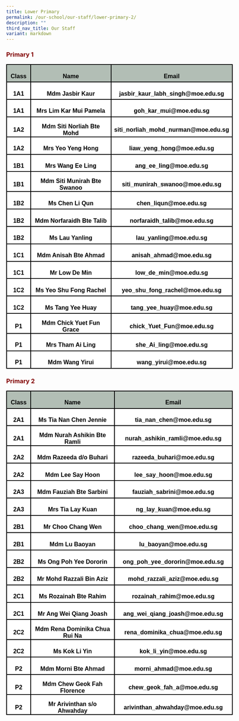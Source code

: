 ```yaml
---
title: Lower Primary
permalink: /our-school/our-staff/lower-primary-2/
description: ""
third_nav_title: Our Staff
variant: markdown
---
```

<h3 style="text-align: justify;"><strong><span style="color: #800000;">Primary 1</span></strong></h3>

<table style="width:458.0pt;border-collapse:collapse;mso-yfti-tbllook:1184;
 mso-padding-alt:0in 5.4pt 0in 5.4pt" width="611" cellpadding="0" cellspacing="0" border="0" class="MsoNormalTable"><tbody><tr style="mso-yfti-irow:0;mso-yfti-firstrow:yes;height:35.1pt"><td style="width:38.0pt;border:solid black 1.5pt;background:#B2BEB5;
  padding:0in 5.4pt 0in 5.4pt;height:35.1pt" width="51"><p style="margin-bottom:0in;text-align:center;
  line-height:normal" align="center" class="MsoNormal"><b><span style="font-size:12.0pt;font-family:&quot;Arial&quot;,sans-serif;
  mso-fareast-font-family:&quot;Times New Roman&quot;;color:black;mso-font-kerning:0pt;
  mso-ligatures:none">Class</span></b></p></td><td style="width:187.0pt;border:solid black 1.5pt;border-left:none;
  background:#B2BEB5;padding:0in 5.4pt 0in 5.4pt;height:35.1pt" width="249"><p style="margin-bottom:0in;text-align:center;
  line-height:normal" align="center" class="MsoNormal"><b><span style="font-size:12.0pt;font-family:&quot;Arial&quot;,sans-serif;
  mso-fareast-font-family:&quot;Times New Roman&quot;;color:black;mso-font-kerning:0pt;
  mso-ligatures:none">Name</span></b></p></td><td style="width:233.0pt;border:solid black 1.5pt;border-left:none;
  background:#B2BEB5;padding:0in 5.4pt 0in 5.4pt;height:35.1pt" width="311"><p style="margin-bottom:0in;text-align:center;
  line-height:normal" align="center" class="MsoNormal"><b><span style="font-size:12.0pt;font-family:&quot;Arial&quot;,sans-serif;
  mso-fareast-font-family:&quot;Times New Roman&quot;;color:black;mso-font-kerning:0pt;
  mso-ligatures:none">Email</span></b></p></td></tr><tr style="mso-yfti-irow:1;height:35.1pt"><td style="width:38.0pt;border:solid black 1.5pt;border-top:none;
  background:white;padding:0in 5.4pt 0in 5.4pt;height:35.1pt" width="51"><p style="margin-bottom:0in;text-align:center;
  line-height:normal" align="center" class="MsoNormal"><b><span style="font-size:12.0pt;font-family:&quot;Arial&quot;,sans-serif;
  mso-fareast-font-family:&quot;Times New Roman&quot;;color:black;mso-font-kerning:0pt;
  mso-ligatures:none">1A1</span></b></p></td><td style="width:187.0pt;border-top:none;border-left:none;
  border-bottom:solid black 1.5pt;border-right:solid black 1.5pt;background:
  white;padding:0in 5.4pt 0in 5.4pt;height:35.1pt" width="249"><p style="margin-bottom:0in;text-align:center;
  line-height:normal" align="center" class="MsoNormal"><b><span style="font-size:12.0pt;font-family:&quot;Arial&quot;,sans-serif;
  mso-fareast-font-family:&quot;Times New Roman&quot;;color:black;mso-font-kerning:0pt;
  mso-ligatures:none">Mdm Jasbir Kaur</span></b></p></td><td style="width:233.0pt;border-top:none;border-left:none;
  border-bottom:solid black 1.5pt;border-right:solid black 1.5pt;background:
  white;padding:0in 5.4pt 0in 5.4pt;height:35.1pt" width="311"><p style="margin-bottom:0in;text-align:center;
  line-height:normal" align="center" class="MsoNormal"><b><span style="font-size:12.0pt;font-family:&quot;Arial&quot;,sans-serif;
  mso-fareast-font-family:&quot;Times New Roman&quot;;color:black;mso-font-kerning:0pt;
  mso-ligatures:none">jasbir_kaur_labh_singh@moe.edu.sg</span></b></p></td></tr><tr style="mso-yfti-irow:2;height:35.1pt"><td style="width:38.0pt;border:solid black 1.5pt;border-top:none;
  background:white;padding:0in 5.4pt 0in 5.4pt;height:35.1pt" width="51"><p style="margin-bottom:0in;text-align:center;
  line-height:normal" align="center" class="MsoNormal"><b><span style="font-family:&quot;Arial&quot;,sans-serif;
  mso-fareast-font-family:&quot;Times New Roman&quot;;color:black;mso-font-kerning:0pt;
  mso-ligatures:none">1A1</span></b></p></td><td style="width:187.0pt;border-top:none;border-left:none;
  border-bottom:solid black 1.5pt;border-right:solid black 1.5pt;background:
  white;padding:0in 5.4pt 0in 5.4pt;height:35.1pt" width="249"><p style="margin-bottom:0in;text-align:center;
  line-height:normal" align="center" class="MsoNormal"><b><span style="font-family:&quot;Arial&quot;,sans-serif;
  mso-fareast-font-family:&quot;Times New Roman&quot;;color:black;mso-font-kerning:0pt;
  mso-ligatures:none">Mrs Lim Kar Mui Pamela</span></b></p></td><td style="width:233.0pt;border-top:none;border-left:none;
  border-bottom:solid black 1.5pt;border-right:solid black 1.5pt;background:
  white;padding:0in 5.4pt 0in 5.4pt;height:35.1pt" width="311"><p style="margin-bottom:0in;text-align:center;
  line-height:normal" align="center" class="MsoNormal"><b><span style="font-family:&quot;Arial&quot;,sans-serif;
  mso-fareast-font-family:&quot;Times New Roman&quot;;color:black;mso-font-kerning:0pt;
  mso-ligatures:none">goh_kar_mui@moe.edu.sg</span></b></p></td></tr><tr style="mso-yfti-irow:3;height:35.1pt"><td style="width:38.0pt;border:solid black 1.5pt;border-top:none;
  background:white;padding:0in 5.4pt 0in 5.4pt;height:35.1pt" width="51"><p style="margin-bottom:0in;text-align:center;
  line-height:normal" align="center" class="MsoNormal"><b><span style="font-family:&quot;Arial&quot;,sans-serif;
  mso-fareast-font-family:&quot;Times New Roman&quot;;color:black;mso-font-kerning:0pt;
  mso-ligatures:none">1A2</span></b></p></td><td style="width:187.0pt;border-top:none;border-left:none;
  border-bottom:solid black 1.5pt;border-right:solid black 1.5pt;background:
  white;padding:0in 5.4pt 0in 5.4pt;height:35.1pt" width="249"><p style="margin-bottom:0in;text-align:center;
  line-height:normal" align="center" class="MsoNormal"><b><span style="font-family:&quot;Arial&quot;,sans-serif;
  mso-fareast-font-family:&quot;Times New Roman&quot;;color:black;mso-font-kerning:0pt;
  mso-ligatures:none">Mdm Siti Norliah Bte Mohd</span></b></p></td><td style="width:233.0pt;border-top:none;border-left:none;
  border-bottom:solid black 1.5pt;border-right:solid black 1.5pt;background:
  white;padding:0in 5.4pt 0in 5.4pt;height:35.1pt" width="311"><p style="margin-bottom:0in;text-align:center;
  line-height:normal" align="center" class="MsoNormal"><b><span style="font-family:&quot;Arial&quot;,sans-serif;
  mso-fareast-font-family:&quot;Times New Roman&quot;;color:black;mso-font-kerning:0pt;
  mso-ligatures:none">siti_norliah_mohd_nurman@moe.edu.sg</span></b></p></td></tr><tr style="mso-yfti-irow:4;height:35.1pt"><td style="width:38.0pt;border:solid black 1.5pt;border-top:none;
  background:white;padding:0in 5.4pt 0in 5.4pt;height:35.1pt" width="51"><p style="margin-bottom:0in;text-align:center;
  line-height:normal" align="center" class="MsoNormal"><b><span style="font-family:&quot;Arial&quot;,sans-serif;
  mso-fareast-font-family:&quot;Times New Roman&quot;;color:black;mso-font-kerning:0pt;
  mso-ligatures:none">1A2</span></b></p></td><td style="width:187.0pt;border-top:none;border-left:none;
  border-bottom:solid black 1.5pt;border-right:solid black 1.5pt;background:
  white;padding:0in 5.4pt 0in 5.4pt;height:35.1pt" width="249"><p style="margin-bottom:0in;text-align:center;
  line-height:normal" align="center" class="MsoNormal"><b><span style="font-family:&quot;Arial&quot;,sans-serif;
  mso-fareast-font-family:&quot;Times New Roman&quot;;color:black;mso-font-kerning:0pt;
  mso-ligatures:none">Mrs Yeo Yeng Hong</span></b></p></td><td style="width:233.0pt;border-top:none;border-left:none;
  border-bottom:solid black 1.5pt;border-right:solid black 1.5pt;background:
  white;padding:0in 5.4pt 0in 5.4pt;height:35.1pt" width="311"><p style="margin-bottom:0in;text-align:center;
  line-height:normal" align="center" class="MsoNormal"><b><span style="font-family:&quot;Arial&quot;,sans-serif;
  mso-fareast-font-family:&quot;Times New Roman&quot;;color:black;mso-font-kerning:0pt;
  mso-ligatures:none">liaw_yeng_hong@moe.edu.sg</span></b></p></td></tr><tr style="mso-yfti-irow:5;height:35.1pt"><td style="width:38.0pt;border:solid black 1.5pt;border-top:none;
  background:white;padding:0in 5.4pt 0in 5.4pt;height:35.1pt" width="51"><p style="margin-bottom:0in;text-align:center;
  line-height:normal" align="center" class="MsoNormal"><b><span style="font-family:&quot;Arial&quot;,sans-serif;
  mso-fareast-font-family:&quot;Times New Roman&quot;;color:black;mso-font-kerning:0pt;
  mso-ligatures:none">1B1</span></b></p></td><td style="width:187.0pt;border-top:none;border-left:none;
  border-bottom:solid black 1.5pt;border-right:solid black 1.5pt;background:
  white;padding:0in 5.4pt 0in 5.4pt;height:35.1pt" width="249"><p style="margin-bottom:0in;text-align:center;
  line-height:normal" align="center" class="MsoNormal"><b><span style="font-family:&quot;Arial&quot;,sans-serif;
  mso-fareast-font-family:&quot;Times New Roman&quot;;color:black;mso-font-kerning:0pt;
  mso-ligatures:none">Mrs Wang Ee Ling</span></b></p></td><td style="width:233.0pt;border-top:none;border-left:none;
  border-bottom:solid black 1.5pt;border-right:solid black 1.5pt;background:
  white;padding:0in 5.4pt 0in 5.4pt;height:35.1pt" width="311"><p style="margin-bottom:0in;text-align:center;
  line-height:normal" align="center" class="MsoNormal"><b><span style="font-family:&quot;Arial&quot;,sans-serif;
  mso-fareast-font-family:&quot;Times New Roman&quot;;color:black;mso-font-kerning:0pt;
  mso-ligatures:none">ang_ee_ling@moe.edu.sg</span></b></p></td></tr><tr style="mso-yfti-irow:6;height:35.1pt"><td style="width:38.0pt;border:solid black 1.5pt;border-top:none;
  background:white;padding:0in 5.4pt 0in 5.4pt;height:35.1pt" width="51"><p style="margin-bottom:0in;text-align:center;
  line-height:normal" align="center" class="MsoNormal"><b><span style="font-family:&quot;Arial&quot;,sans-serif;
  mso-fareast-font-family:&quot;Times New Roman&quot;;color:black;mso-font-kerning:0pt;
  mso-ligatures:none">1B1</span></b></p></td><td style="width:187.0pt;border-top:none;border-left:none;
  border-bottom:solid black 1.5pt;border-right:solid black 1.5pt;background:
  white;padding:0in 5.4pt 0in 5.4pt;height:35.1pt" width="249"><p style="margin-bottom:0in;text-align:center;
  line-height:normal" align="center" class="MsoNormal"><b><span style="font-family:&quot;Arial&quot;,sans-serif;
  mso-fareast-font-family:&quot;Times New Roman&quot;;color:black;mso-font-kerning:0pt;
  mso-ligatures:none">Mdm Siti Munirah Bte Swanoo</span></b></p></td><td style="width:233.0pt;border-top:none;border-left:none;
  border-bottom:solid black 1.5pt;border-right:solid black 1.5pt;background:
  white;padding:0in 5.4pt 0in 5.4pt;height:35.1pt" width="311"><p style="margin-bottom:0in;text-align:center;
  line-height:normal" align="center" class="MsoNormal"><b><span style="font-family:&quot;Arial&quot;,sans-serif;
  mso-fareast-font-family:&quot;Times New Roman&quot;;color:black;mso-font-kerning:0pt;
  mso-ligatures:none">siti_munirah_swanoo@moe.edu.sg</span></b></p></td></tr><tr style="mso-yfti-irow:7;height:35.1pt"><td style="width:38.0pt;border:solid black 1.5pt;border-top:none;
  background:white;padding:0in 5.4pt 0in 5.4pt;height:35.1pt" width="51"><p style="margin-bottom:0in;text-align:center;
  line-height:normal" align="center" class="MsoNormal"><b><span style="font-family:&quot;Arial&quot;,sans-serif;
  mso-fareast-font-family:&quot;Times New Roman&quot;;color:black;mso-font-kerning:0pt;
  mso-ligatures:none">1B2</span></b></p></td><td style="width:187.0pt;border-top:none;border-left:none;
  border-bottom:solid black 1.5pt;border-right:solid black 1.5pt;background:
  white;padding:0in 5.4pt 0in 5.4pt;height:35.1pt" width="249"><p style="margin-bottom:0in;text-align:center;
  line-height:normal" align="center" class="MsoNormal"><b><span style="font-family:&quot;Arial&quot;,sans-serif;
  mso-fareast-font-family:&quot;Times New Roman&quot;;color:black;mso-font-kerning:0pt;
  mso-ligatures:none">Ms Chen Li Qun</span></b></p></td><td style="width:233.0pt;border-top:none;border-left:none;
  border-bottom:solid black 1.5pt;border-right:solid black 1.5pt;background:
  white;padding:0in 5.4pt 0in 5.4pt;height:35.1pt" width="311"><p style="margin-bottom:0in;text-align:center;
  line-height:normal" align="center" class="MsoNormal"><b><span style="font-family:&quot;Arial&quot;,sans-serif;
  mso-fareast-font-family:&quot;Times New Roman&quot;;color:black;mso-font-kerning:0pt;
  mso-ligatures:none">chen_liqun@moe.edu.sg</span></b></p></td></tr><tr style="mso-yfti-irow:8;height:35.1pt"><td style="width:38.0pt;border:solid black 1.5pt;border-top:none;
  background:white;padding:0in 5.4pt 0in 5.4pt;height:35.1pt" width="51"><p style="margin-bottom:0in;text-align:center;
  line-height:normal" align="center" class="MsoNormal"><b><span style="font-family:&quot;Arial&quot;,sans-serif;
  mso-fareast-font-family:&quot;Times New Roman&quot;;color:black;mso-font-kerning:0pt;
  mso-ligatures:none">1B2</span></b></p></td><td style="width:187.0pt;border-top:none;border-left:none;
  border-bottom:solid black 1.5pt;border-right:solid black 1.5pt;background:
  white;padding:0in 5.4pt 0in 5.4pt;height:35.1pt" width="249"><p style="margin-bottom:0in;text-align:center;
  line-height:normal" align="center" class="MsoNormal"><b><span style="font-family:&quot;Arial&quot;,sans-serif;
  mso-fareast-font-family:&quot;Times New Roman&quot;;color:black;mso-font-kerning:0pt;
  mso-ligatures:none">Mdm Norfaraidh Bte Talib</span></b></p></td><td style="width:233.0pt;border-top:none;border-left:none;
  border-bottom:solid black 1.5pt;border-right:solid black 1.5pt;background:
  white;padding:0in 5.4pt 0in 5.4pt;height:35.1pt" width="311"><p style="margin-bottom:0in;text-align:center;
  line-height:normal" align="center" class="MsoNormal"><b><span style="font-family:&quot;Arial&quot;,sans-serif;
  mso-fareast-font-family:&quot;Times New Roman&quot;;color:black;mso-font-kerning:0pt;
  mso-ligatures:none">norfaraidh_talib@moe.edu.sg</span></b></p></td></tr><tr style="mso-yfti-irow:9;height:35.1pt"><td style="width:38.0pt;border:solid black 1.5pt;border-top:none;
  background:white;padding:0in 5.4pt 0in 5.4pt;height:35.1pt" width="51"><p style="margin-bottom:0in;text-align:center;
  line-height:normal" align="center" class="MsoNormal"><b><span style="font-family:&quot;Arial&quot;,sans-serif;
  mso-fareast-font-family:&quot;Times New Roman&quot;;color:black;mso-font-kerning:0pt;
  mso-ligatures:none">1B2</span></b></p></td><td style="width:187.0pt;border-top:none;border-left:none;
  border-bottom:solid black 1.5pt;border-right:solid black 1.5pt;background:
  white;padding:0in 5.4pt 0in 5.4pt;height:35.1pt" width="249"><p style="margin-bottom:0in;text-align:center;
  line-height:normal" align="center" class="MsoNormal"><b><span style="font-family:&quot;Arial&quot;,sans-serif;
  mso-fareast-font-family:&quot;Times New Roman&quot;;color:black;mso-font-kerning:0pt;
  mso-ligatures:none">Ms Lau Yanling</span></b></p></td><td style="width:233.0pt;border-top:none;border-left:none;
  border-bottom:solid black 1.5pt;border-right:solid black 1.5pt;background:
  white;padding:0in 5.4pt 0in 5.4pt;height:35.1pt" width="311"><p style="margin-bottom:0in;text-align:center;
  line-height:normal" align="center" class="MsoNormal"><b><span style="font-family:&quot;Arial&quot;,sans-serif;
  mso-fareast-font-family:&quot;Times New Roman&quot;;color:black;mso-font-kerning:0pt;
  mso-ligatures:none">lau_yanling@moe.edu.sg</span></b></p></td></tr><tr style="mso-yfti-irow:10;height:35.1pt"><td style="width:38.0pt;border:solid black 1.5pt;border-top:none;
  background:white;padding:0in 5.4pt 0in 5.4pt;height:35.1pt" width="51"><p style="margin-bottom:0in;text-align:center;
  line-height:normal" align="center" class="MsoNormal"><b><span style="font-family:&quot;Arial&quot;,sans-serif;
  mso-fareast-font-family:&quot;Times New Roman&quot;;color:black;mso-font-kerning:0pt;
  mso-ligatures:none">1C1</span></b></p></td><td style="width:187.0pt;border-top:none;border-left:none;
  border-bottom:solid black 1.5pt;border-right:solid black 1.5pt;background:
  white;padding:0in 5.4pt 0in 5.4pt;height:35.1pt" width="249"><p style="margin-bottom:0in;text-align:center;
  line-height:normal" align="center" class="MsoNormal"><b><span style="font-family:&quot;Arial&quot;,sans-serif;
  mso-fareast-font-family:&quot;Times New Roman&quot;;color:black;mso-font-kerning:0pt;
  mso-ligatures:none">Mdm Anisah Bte Ahmad</span></b></p></td><td style="width:233.0pt;border-top:none;border-left:none;
  border-bottom:solid black 1.5pt;border-right:solid black 1.5pt;background:
  white;padding:0in 5.4pt 0in 5.4pt;height:35.1pt" width="311"><p style="margin-bottom:0in;text-align:center;
  line-height:normal" align="center" class="MsoNormal"><b><span style="font-family:&quot;Arial&quot;,sans-serif;
  mso-fareast-font-family:&quot;Times New Roman&quot;;color:black;mso-font-kerning:0pt;
  mso-ligatures:none">anisah_ahmad@moe.edu.sg</span></b></p></td></tr><tr style="mso-yfti-irow:11;height:35.1pt"><td style="width:38.0pt;border:solid black 1.5pt;border-top:none;
  background:white;padding:0in 5.4pt 0in 5.4pt;height:35.1pt" width="51"><p style="margin-bottom:0in;text-align:center;
  line-height:normal" align="center" class="MsoNormal"><b><span style="font-family:&quot;Arial&quot;,sans-serif;
  mso-fareast-font-family:&quot;Times New Roman&quot;;color:black;mso-font-kerning:0pt;
  mso-ligatures:none">1C1</span></b></p></td><td style="width:187.0pt;border-top:none;border-left:none;
  border-bottom:solid black 1.5pt;border-right:solid black 1.5pt;background:
  white;padding:0in 5.4pt 0in 5.4pt;height:35.1pt" width="249"><p style="margin-bottom:0in;text-align:center;
  line-height:normal" align="center" class="MsoNormal"><b><span style="font-family:&quot;Arial&quot;,sans-serif;
  mso-fareast-font-family:&quot;Times New Roman&quot;;color:black;mso-font-kerning:0pt;
  mso-ligatures:none">Mr Low De Min</span></b></p></td><td style="width:233.0pt;border-top:none;border-left:none;
  border-bottom:solid black 1.5pt;border-right:solid black 1.5pt;background:
  white;padding:0in 5.4pt 0in 5.4pt;height:35.1pt" width="311"><p style="margin-bottom:0in;text-align:center;
  line-height:normal" align="center" class="MsoNormal"><b><span style="font-family:&quot;Arial&quot;,sans-serif;
  mso-fareast-font-family:&quot;Times New Roman&quot;;color:black;mso-font-kerning:0pt;
  mso-ligatures:none">low_de_min@moe.edu.sg</span></b></p></td></tr><tr style="mso-yfti-irow:12;height:35.1pt"><td style="width:38.0pt;border:solid black 1.5pt;border-top:none;
  background:white;padding:0in 5.4pt 0in 5.4pt;height:35.1pt" width="51"><p style="margin-bottom:0in;text-align:center;
  line-height:normal" align="center" class="MsoNormal"><b><span style="font-family:&quot;Arial&quot;,sans-serif;
  mso-fareast-font-family:&quot;Times New Roman&quot;;color:black;mso-font-kerning:0pt;
  mso-ligatures:none">1C2</span></b></p></td><td style="width:187.0pt;border-top:none;border-left:none;
  border-bottom:solid black 1.5pt;border-right:solid black 1.5pt;background:
  white;padding:0in 5.4pt 0in 5.4pt;height:35.1pt" width="249"><p style="margin-bottom:0in;text-align:center;
  line-height:normal" align="center" class="MsoNormal"><b><span style="font-family:&quot;Arial&quot;,sans-serif;
  mso-fareast-font-family:&quot;Times New Roman&quot;;color:black;mso-font-kerning:0pt;
  mso-ligatures:none">Ms Yeo Shu Fong Rachel</span></b></p></td><td style="width:233.0pt;border-top:none;border-left:none;
  border-bottom:solid black 1.5pt;border-right:solid black 1.5pt;background:
  white;padding:0in 5.4pt 0in 5.4pt;height:35.1pt" width="311"><p style="margin-bottom:0in;text-align:center;
  line-height:normal" align="center" class="MsoNormal"><b><span style="font-family:&quot;Arial&quot;,sans-serif;
  mso-fareast-font-family:&quot;Times New Roman&quot;;color:black;mso-font-kerning:0pt;
  mso-ligatures:none">yeo_shu_fong_rachel@moe.edu.sg</span></b></p></td></tr><tr style="mso-yfti-irow:13;height:35.1pt"><td style="width:38.0pt;border:solid black 1.5pt;border-top:none;
  background:white;padding:0in 5.4pt 0in 5.4pt;height:35.1pt" width="51"><p style="margin-bottom:0in;text-align:center;
  line-height:normal" align="center" class="MsoNormal"><b><span style="font-family:&quot;Arial&quot;,sans-serif;
  mso-fareast-font-family:&quot;Times New Roman&quot;;color:black;mso-font-kerning:0pt;
  mso-ligatures:none">1C2</span></b></p></td><td style="width:187.0pt;border-top:none;border-left:none;
  border-bottom:solid black 1.5pt;border-right:solid black 1.5pt;background:
  white;padding:0in 5.4pt 0in 5.4pt;height:35.1pt" width="249"><p style="margin-bottom:0in;text-align:center;
  line-height:normal" align="center" class="MsoNormal"><b><span style="font-family:&quot;Arial&quot;,sans-serif;
  mso-fareast-font-family:&quot;Times New Roman&quot;;color:black;mso-font-kerning:0pt;
  mso-ligatures:none">Ms Tang Yee Huay</span></b></p></td><td style="width:233.0pt;border-top:none;border-left:none;
  border-bottom:solid black 1.5pt;border-right:solid black 1.5pt;background:
  white;padding:0in 5.4pt 0in 5.4pt;height:35.1pt" width="311"><p style="margin-bottom:0in;text-align:center;
  line-height:normal" align="center" class="MsoNormal"><b><span style="font-family:&quot;Arial&quot;,sans-serif;
  mso-fareast-font-family:&quot;Times New Roman&quot;;color:black;mso-font-kerning:0pt;
  mso-ligatures:none">tang_yee_huay@moe.edu.sg</span></b></p></td></tr><tr style="mso-yfti-irow:14;height:35.1pt"><td style="width:38.0pt;border:solid black 1.5pt;border-top:none;
  background:white;padding:0in 5.4pt 0in 5.4pt;height:35.1pt" width="51"><p style="margin-bottom:0in;text-align:center;
  line-height:normal" align="center" class="MsoNormal"><b><span style="font-family:&quot;Arial&quot;,sans-serif;
  mso-fareast-font-family:&quot;Times New Roman&quot;;color:black;mso-font-kerning:0pt;
  mso-ligatures:none">P1</span></b></p></td><td style="width:187.0pt;border-top:none;border-left:none;
  border-bottom:solid black 1.5pt;border-right:solid black 1.5pt;background:
  white;padding:0in 5.4pt 0in 5.4pt;height:35.1pt" width="249"><p style="margin-bottom:0in;text-align:center;
  line-height:normal" align="center" class="MsoNormal"><b><span style="font-family:&quot;Arial&quot;,sans-serif;
  mso-fareast-font-family:&quot;Times New Roman&quot;;color:black;mso-font-kerning:0pt;
  mso-ligatures:none">Mdm Chick Yuet Fun Grace</span></b></p></td><td style="width:233.0pt;border-top:none;border-left:none;
  border-bottom:solid black 1.5pt;border-right:solid black 1.5pt;background:
  white;padding:0in 5.4pt 0in 5.4pt;height:35.1pt" width="311"><p style="margin-bottom:0in;text-align:center;
  line-height:normal" align="center" class="MsoNormal"><b><span style="font-family:&quot;Arial&quot;,sans-serif;
  mso-fareast-font-family:&quot;Times New Roman&quot;;color:black;mso-font-kerning:0pt;
  mso-ligatures:none">chick_Yuet_Fun@moe.edu.sg</span></b></p></td></tr><tr style="mso-yfti-irow:15;height:35.1pt"><td style="width:38.0pt;border:solid black 1.5pt;border-top:none;
  background:white;padding:0in 5.4pt 0in 5.4pt;height:35.1pt" width="51"><p style="margin-bottom:0in;text-align:center;
  line-height:normal" align="center" class="MsoNormal"><b><span style="font-family:&quot;Arial&quot;,sans-serif;
  mso-fareast-font-family:&quot;Times New Roman&quot;;color:black;mso-font-kerning:0pt;
  mso-ligatures:none">P1</span></b></p></td><td style="width:187.0pt;border-top:none;border-left:none;
  border-bottom:solid black 1.5pt;border-right:solid black 1.5pt;background:
  white;padding:0in 5.4pt 0in 5.4pt;height:35.1pt" width="249"><p style="margin-bottom:0in;text-align:center;
  line-height:normal" align="center" class="MsoNormal"><b><span style="font-family:&quot;Arial&quot;,sans-serif;
  mso-fareast-font-family:&quot;Times New Roman&quot;;color:black;mso-font-kerning:0pt;
  mso-ligatures:none">Mrs Tham Ai Ling</span></b></p></td><td style="width:233.0pt;border-top:none;border-left:none;
  border-bottom:solid black 1.5pt;border-right:solid black 1.5pt;background:
  white;padding:0in 5.4pt 0in 5.4pt;height:35.1pt" width="311"><p style="margin-bottom:0in;text-align:center;
  line-height:normal" align="center" class="MsoNormal"><b><span style="font-family:&quot;Arial&quot;,sans-serif;
  mso-fareast-font-family:&quot;Times New Roman&quot;;color:black;mso-font-kerning:0pt;
  mso-ligatures:none">she_Ai_ling@moe.edu.sg</span></b></p></td></tr><tr style="mso-yfti-irow:16;mso-yfti-lastrow:yes;height:35.1pt"><td style="width:38.0pt;border:solid black 1.5pt;border-top:none;
  background:white;padding:0in 5.4pt 0in 5.4pt;height:35.1pt" width="51"><p style="margin-bottom:0in;text-align:center;
  line-height:normal" align="center" class="MsoNormal"><b><span style="font-family:&quot;Arial&quot;,sans-serif;
  mso-fareast-font-family:&quot;Times New Roman&quot;;color:black;mso-font-kerning:0pt;
  mso-ligatures:none">P1</span></b></p></td><td style="width:187.0pt;border-top:none;border-left:none;
  border-bottom:solid black 1.5pt;border-right:solid black 1.5pt;background:
  white;padding:0in 5.4pt 0in 5.4pt;height:35.1pt" width="249"><p style="margin-bottom:0in;text-align:center;
  line-height:normal" align="center" class="MsoNormal"><b><span style="font-family:&quot;Arial&quot;,sans-serif;
  mso-fareast-font-family:&quot;Times New Roman&quot;;color:black;mso-font-kerning:0pt;
  mso-ligatures:none">Mdm Wang Yirui</span></b></p></td><td style="width:233.0pt;border-top:none;border-left:none;
  border-bottom:solid black 1.5pt;border-right:solid black 1.5pt;background:
  white;padding:0in 5.4pt 0in 5.4pt;height:35.1pt" width="311"><p style="margin-bottom:0in;text-align:center;
  line-height:normal" align="center" class="MsoNormal"><b><span style="font-family:&quot;Arial&quot;,sans-serif;
  mso-fareast-font-family:&quot;Times New Roman&quot;;color:black;mso-font-kerning:0pt;
  mso-ligatures:none">wang_yirui@moe.edu.sg</span></b></p></td></tr></tbody></table>

<h3 style="text-align: justify;"><strong><span style="color: #800000;">Primary 2</span></strong></h3>

<table style="width:458.0pt;border-collapse:collapse;mso-yfti-tbllook:1184;
 mso-padding-alt:0in 5.4pt 0in 5.4pt" width="611" cellpadding="0" cellspacing="0" border="0" class="MsoNormalTable"><tbody><tr style="mso-yfti-irow:0;mso-yfti-firstrow:yes;height:35.1pt"><td style="width:38.0pt;border:solid black 1.5pt;background:#B2BEB5;
  padding:0in 5.4pt 0in 5.4pt;height:35.1pt" width="51"><p style="margin-bottom:0in;text-align:center;
  line-height:normal" align="center" class="MsoNormal"><b><span style="font-size:12.0pt;font-family:&quot;Arial&quot;,sans-serif;
  mso-fareast-font-family:&quot;Times New Roman&quot;;color:black;mso-font-kerning:0pt;
  mso-ligatures:none">Class</span></b></p></td><td style="width:187.0pt;border:solid black 1.5pt;border-left:none;
  background:#B2BEB5;padding:0in 5.4pt 0in 5.4pt;height:35.1pt" width="249"><p style="margin-bottom:0in;text-align:center;
  line-height:normal" align="center" class="MsoNormal"><b><span style="font-size:12.0pt;font-family:&quot;Arial&quot;,sans-serif;
  mso-fareast-font-family:&quot;Times New Roman&quot;;color:black;mso-font-kerning:0pt;
  mso-ligatures:none">Name</span></b></p></td><td style="width:233.0pt;border:solid black 1.5pt;border-left:none;
  background:#B2BEB5;padding:0in 5.4pt 0in 5.4pt;height:35.1pt" width="311"><p style="margin-bottom:0in;text-align:center;
  line-height:normal" align="center" class="MsoNormal"><b><span style="font-size:12.0pt;font-family:&quot;Arial&quot;,sans-serif;
  mso-fareast-font-family:&quot;Times New Roman&quot;;color:black;mso-font-kerning:0pt;
  mso-ligatures:none">Email</span></b></p></td></tr><tr style="mso-yfti-irow:1;height:35.1pt"><td style="width:38.0pt;border:solid black 1.5pt;border-top:none;
  background:white;padding:0in 5.4pt 0in 5.4pt;height:35.1pt" width="51"><p style="margin-bottom:0in;text-align:center;
  line-height:normal" align="center" class="MsoNormal"><b><span style="font-family:&quot;Arial&quot;,sans-serif;
  mso-fareast-font-family:&quot;Times New Roman&quot;;color:black;mso-font-kerning:0pt;
  mso-ligatures:none">2A1</span></b></p></td><td style="width:187.0pt;border-top:none;border-left:none;
  border-bottom:solid black 1.5pt;border-right:solid black 1.5pt;background:
  white;padding:0in 5.4pt 0in 5.4pt;height:35.1pt" width="249"><p style="margin-bottom:0in;text-align:center;
  line-height:normal" align="center" class="MsoNormal"><b><span style="font-family:&quot;Arial&quot;,sans-serif;
  mso-fareast-font-family:&quot;Times New Roman&quot;;color:black;mso-font-kerning:0pt;
  mso-ligatures:none">Ms Tia Nan Chen Jennie</span></b></p></td><td style="width:233.0pt;border-top:none;border-left:none;
  border-bottom:solid black 1.5pt;border-right:solid black 1.5pt;background:
  white;padding:0in 5.4pt 0in 5.4pt;height:35.1pt" width="311"><p style="margin-bottom:0in;text-align:center;
  line-height:normal" align="center" class="MsoNormal"><b><span style="font-family:&quot;Arial&quot;,sans-serif;
  mso-fareast-font-family:&quot;Times New Roman&quot;;color:black;mso-font-kerning:0pt;
  mso-ligatures:none">tia_nan_chen@moe.edu.sg</span></b></p></td></tr><tr style="mso-yfti-irow:2;height:35.1pt"><td style="width:38.0pt;border:solid black 1.5pt;border-top:none;
  background:white;padding:0in 5.4pt 0in 5.4pt;height:35.1pt" width="51"><p style="margin-bottom:0in;text-align:center;
  line-height:normal" align="center" class="MsoNormal"><b><span style="font-family:&quot;Arial&quot;,sans-serif;
  mso-fareast-font-family:&quot;Times New Roman&quot;;color:black;mso-font-kerning:0pt;
  mso-ligatures:none">2A1</span></b></p></td><td style="width:187.0pt;border-top:none;border-left:none;
  border-bottom:solid black 1.5pt;border-right:solid black 1.5pt;background:
  white;padding:0in 5.4pt 0in 5.4pt;height:35.1pt" width="249"><p style="margin-bottom:0in;text-align:center;
  line-height:normal" align="center" class="MsoNormal"><b><span style="font-family:&quot;Arial&quot;,sans-serif;
  mso-fareast-font-family:&quot;Times New Roman&quot;;color:black;mso-font-kerning:0pt;
  mso-ligatures:none">Mdm Nurah Ashikin Bte Ramli</span></b></p></td><td style="width:233.0pt;border-top:none;border-left:none;
  border-bottom:solid black 1.5pt;border-right:solid black 1.5pt;background:
  white;padding:0in 5.4pt 0in 5.4pt;height:35.1pt" width="311"><p style="margin-bottom:0in;text-align:center;
  line-height:normal" align="center" class="MsoNormal"><b><span style="font-family:&quot;Arial&quot;,sans-serif;
  mso-fareast-font-family:&quot;Times New Roman&quot;;color:black;mso-font-kerning:0pt;
  mso-ligatures:none">nurah_ashikin_ramli@moe.edu.sg</span></b></p></td></tr><tr style="mso-yfti-irow:3;height:35.1pt"><td style="width:38.0pt;border:solid black 1.5pt;border-top:none;
  background:white;padding:0in 5.4pt 0in 5.4pt;height:35.1pt" width="51"><p style="margin-bottom:0in;text-align:center;
  line-height:normal" align="center" class="MsoNormal"><b><span style="font-family:&quot;Arial&quot;,sans-serif;
  mso-fareast-font-family:&quot;Times New Roman&quot;;color:black;mso-font-kerning:0pt;
  mso-ligatures:none">2A2</span></b></p></td><td style="width:187.0pt;border-top:none;border-left:none;
  border-bottom:solid black 1.5pt;border-right:solid black 1.5pt;background:
  white;padding:0in 5.4pt 0in 5.4pt;height:35.1pt" width="249"><p style="margin-bottom:0in;text-align:center;
  line-height:normal" align="center" class="MsoNormal"><b><span style="font-family:&quot;Arial&quot;,sans-serif;
  mso-fareast-font-family:&quot;Times New Roman&quot;;color:black;mso-font-kerning:0pt;
  mso-ligatures:none">Mdm Razeeda d/o Buhari</span></b></p></td><td style="width:233.0pt;border-top:none;border-left:none;
  border-bottom:solid black 1.5pt;border-right:solid black 1.5pt;background:
  white;padding:0in 5.4pt 0in 5.4pt;height:35.1pt" width="311"><p style="margin-bottom:0in;text-align:center;
  line-height:normal" align="center" class="MsoNormal"><b><span style="font-family:&quot;Arial&quot;,sans-serif;
  mso-fareast-font-family:&quot;Times New Roman&quot;;color:black;mso-font-kerning:0pt;
  mso-ligatures:none">razeeda_buhari@moe.edu.sg</span></b></p></td></tr><tr style="mso-yfti-irow:4;height:35.1pt"><td style="width:38.0pt;border:solid black 1.5pt;border-top:none;
  background:white;padding:0in 5.4pt 0in 5.4pt;height:35.1pt" width="51"><p style="margin-bottom:0in;text-align:center;
  line-height:normal" align="center" class="MsoNormal"><b><span style="font-family:&quot;Arial&quot;,sans-serif;
  mso-fareast-font-family:&quot;Times New Roman&quot;;color:black;mso-font-kerning:0pt;
  mso-ligatures:none">2A2</span></b></p></td><td style="width:187.0pt;border-top:none;border-left:none;
  border-bottom:solid black 1.5pt;border-right:solid black 1.5pt;background:
  white;padding:0in 5.4pt 0in 5.4pt;height:35.1pt" width="249"><p style="margin-bottom:0in;text-align:center;
  line-height:normal" align="center" class="MsoNormal"><b><span style="font-family:&quot;Arial&quot;,sans-serif;
  mso-fareast-font-family:&quot;Times New Roman&quot;;color:black;mso-font-kerning:0pt;
  mso-ligatures:none">Mdm Lee Say Hoon</span></b></p></td><td style="width:233.0pt;border-top:none;border-left:none;
  border-bottom:solid black 1.5pt;border-right:solid black 1.5pt;background:
  white;padding:0in 5.4pt 0in 5.4pt;height:35.1pt" width="311"><p style="margin-bottom:0in;text-align:center;
  line-height:normal" align="center" class="MsoNormal"><b><span style="font-family:&quot;Arial&quot;,sans-serif;
  mso-fareast-font-family:&quot;Times New Roman&quot;;color:black;mso-font-kerning:0pt;
  mso-ligatures:none">lee_say_hoon@moe.edu.sg</span></b></p></td></tr><tr style="mso-yfti-irow:5;height:35.1pt"><td style="width:38.0pt;border:solid black 1.5pt;border-top:none;
  background:white;padding:0in 5.4pt 0in 5.4pt;height:35.1pt" width="51"><p style="margin-bottom:0in;text-align:center;
  line-height:normal" align="center" class="MsoNormal"><b><span style="font-family:&quot;Arial&quot;,sans-serif;
  mso-fareast-font-family:&quot;Times New Roman&quot;;color:black;mso-font-kerning:0pt;
  mso-ligatures:none">2A3</span></b></p></td><td style="width:187.0pt;border-top:none;border-left:none;
  border-bottom:solid black 1.5pt;border-right:solid black 1.5pt;background:
  white;padding:0in 5.4pt 0in 5.4pt;height:35.1pt" width="249"><p style="margin-bottom:0in;text-align:center;
  line-height:normal" align="center" class="MsoNormal"><b><span style="font-family:&quot;Arial&quot;,sans-serif;
  mso-fareast-font-family:&quot;Times New Roman&quot;;color:black;mso-font-kerning:0pt;
  mso-ligatures:none">Mdm Fauziah Bte Sarbini</span></b></p></td><td style="width:233.0pt;border-top:none;border-left:none;
  border-bottom:solid black 1.5pt;border-right:solid black 1.5pt;background:
  white;padding:0in 5.4pt 0in 5.4pt;height:35.1pt" width="311"><p style="margin-bottom:0in;text-align:center;
  line-height:normal" align="center" class="MsoNormal"><b><span style="font-family:&quot;Arial&quot;,sans-serif;
  mso-fareast-font-family:&quot;Times New Roman&quot;;color:black;mso-font-kerning:0pt;
  mso-ligatures:none">fauziah_sabrini@moe.edu.sg</span></b></p></td></tr><tr style="mso-yfti-irow:6;height:35.1pt"><td style="width:38.0pt;border:solid black 1.5pt;border-top:none;
  background:white;padding:0in 5.4pt 0in 5.4pt;height:35.1pt" width="51"><p style="margin-bottom:0in;text-align:center;
  line-height:normal" align="center" class="MsoNormal"><b><span style="font-family:&quot;Arial&quot;,sans-serif;
  mso-fareast-font-family:&quot;Times New Roman&quot;;color:black;mso-font-kerning:0pt;
  mso-ligatures:none">2A3</span></b></p></td><td style="width:187.0pt;border-top:none;border-left:none;
  border-bottom:solid black 1.5pt;border-right:solid black 1.5pt;background:
  white;padding:0in 5.4pt 0in 5.4pt;height:35.1pt" width="249"><p style="margin-bottom:0in;text-align:center;
  line-height:normal" align="center" class="MsoNormal"><b><span style="font-family:&quot;Arial&quot;,sans-serif;
  mso-fareast-font-family:&quot;Times New Roman&quot;;color:black;mso-font-kerning:0pt;
  mso-ligatures:none">Mrs Tia Lay Kuan</span></b></p></td><td style="width:233.0pt;border-top:none;border-left:none;
  border-bottom:solid black 1.5pt;border-right:solid black 1.5pt;background:
  white;padding:0in 5.4pt 0in 5.4pt;height:35.1pt" width="311"><p style="margin-bottom:0in;text-align:center;
  line-height:normal" align="center" class="MsoNormal"><b><span style="font-family:&quot;Arial&quot;,sans-serif;
  mso-fareast-font-family:&quot;Times New Roman&quot;;color:black;mso-font-kerning:0pt;
  mso-ligatures:none">ng_lay_kuan@moe.edu.sg</span></b></p></td></tr><tr style="mso-yfti-irow:7;height:35.1pt"><td style="width:38.0pt;border:solid black 1.5pt;border-top:none;
  background:white;padding:0in 5.4pt 0in 5.4pt;height:35.1pt" width="51"><p style="margin-bottom:0in;text-align:center;
  line-height:normal" align="center" class="MsoNormal"><b><span style="font-family:&quot;Arial&quot;,sans-serif;
  mso-fareast-font-family:&quot;Times New Roman&quot;;color:black;mso-font-kerning:0pt;
  mso-ligatures:none">2B1</span></b></p></td><td style="width:187.0pt;border-top:none;border-left:none;
  border-bottom:solid black 1.5pt;border-right:solid black 1.5pt;background:
  white;padding:0in 5.4pt 0in 5.4pt;height:35.1pt" width="249"><p style="margin-bottom:0in;text-align:center;
  line-height:normal" align="center" class="MsoNormal"><b><span style="font-family:&quot;Arial&quot;,sans-serif;
  mso-fareast-font-family:&quot;Times New Roman&quot;;color:black;mso-font-kerning:0pt;
  mso-ligatures:none">Mr Choo Chang Wen</span></b></p></td><td style="width:233.0pt;border-top:none;border-left:none;
  border-bottom:solid black 1.5pt;border-right:solid black 1.5pt;background:
  white;padding:0in 5.4pt 0in 5.4pt;height:35.1pt" width="311"><p style="margin-bottom:0in;text-align:center;
  line-height:normal" align="center" class="MsoNormal"><b><span style="font-family:&quot;Arial&quot;,sans-serif;
  mso-fareast-font-family:&quot;Times New Roman&quot;;color:black;mso-font-kerning:0pt;
  mso-ligatures:none">choo_chang_wen@moe.edu.sg</span></b></p></td></tr><tr style="mso-yfti-irow:8;height:35.1pt"><td style="width:38.0pt;border:solid black 1.5pt;border-top:none;
  background:white;padding:0in 5.4pt 0in 5.4pt;height:35.1pt" width="51"><p style="margin-bottom:0in;text-align:center;
  line-height:normal" align="center" class="MsoNormal"><b><span style="font-family:&quot;Arial&quot;,sans-serif;
  mso-fareast-font-family:&quot;Times New Roman&quot;;color:black;mso-font-kerning:0pt;
  mso-ligatures:none">2B1</span></b></p></td><td style="width:187.0pt;border-top:none;border-left:none;
  border-bottom:solid black 1.5pt;border-right:solid black 1.5pt;background:
  white;padding:0in 5.4pt 0in 5.4pt;height:35.1pt" width="249"><p style="margin-bottom:0in;text-align:center;
  line-height:normal" align="center" class="MsoNormal"><b><span style="font-family:&quot;Arial&quot;,sans-serif;
  mso-fareast-font-family:&quot;Times New Roman&quot;;color:black;mso-font-kerning:0pt;
  mso-ligatures:none">Mdm Lu Baoyan</span></b></p></td><td style="width:233.0pt;border-top:none;border-left:none;
  border-bottom:solid black 1.5pt;border-right:solid black 1.5pt;background:
  white;padding:0in 5.4pt 0in 5.4pt;height:35.1pt" width="311"><p style="margin-bottom:0in;text-align:center;
  line-height:normal" align="center" class="MsoNormal"><b><span style="font-family:&quot;Arial&quot;,sans-serif;
  mso-fareast-font-family:&quot;Times New Roman&quot;;color:black;mso-font-kerning:0pt;
  mso-ligatures:none">lu_baoyan@moe.edu.sg</span></b></p></td></tr><tr style="mso-yfti-irow:9;height:35.1pt"><td style="width:38.0pt;border:solid black 1.5pt;border-top:none;
  background:white;padding:0in 5.4pt 0in 5.4pt;height:35.1pt" width="51"><p style="margin-bottom:0in;text-align:center;
  line-height:normal" align="center" class="MsoNormal"><b><span style="font-family:&quot;Arial&quot;,sans-serif;
  mso-fareast-font-family:&quot;Times New Roman&quot;;color:black;mso-font-kerning:0pt;
  mso-ligatures:none">2B2</span></b></p></td><td style="width:187.0pt;border-top:none;border-left:none;
  border-bottom:solid black 1.5pt;border-right:solid black 1.5pt;background:
  white;padding:0in 5.4pt 0in 5.4pt;height:35.1pt" width="249"><p style="margin-bottom:0in;text-align:center;
  line-height:normal" align="center" class="MsoNormal"><b><span style="font-family:&quot;Arial&quot;,sans-serif;
  mso-fareast-font-family:&quot;Times New Roman&quot;;color:black;mso-font-kerning:0pt;
  mso-ligatures:none">Ms Ong Poh Yee Dororin</span></b></p></td><td style="width:233.0pt;border-top:none;border-left:none;
  border-bottom:solid black 1.5pt;border-right:solid black 1.5pt;background:
  white;padding:0in 5.4pt 0in 5.4pt;height:35.1pt" width="311"><p style="margin-bottom:0in;text-align:center;
  line-height:normal" align="center" class="MsoNormal"><b><span style="font-family:&quot;Arial&quot;,sans-serif;
  mso-fareast-font-family:&quot;Times New Roman&quot;;color:black;mso-font-kerning:0pt;
  mso-ligatures:none">ong_poh_yee_dororin@moe.edu.sg</span></b></p></td></tr><tr style="mso-yfti-irow:10;height:35.1pt"><td style="width:38.0pt;border:solid black 1.5pt;border-top:none;
  background:white;padding:0in 5.4pt 0in 5.4pt;height:35.1pt" width="51"><p style="margin-bottom:0in;text-align:center;
  line-height:normal" align="center" class="MsoNormal"><b><span style="font-family:&quot;Arial&quot;,sans-serif;
  mso-fareast-font-family:&quot;Times New Roman&quot;;color:black;mso-font-kerning:0pt;
  mso-ligatures:none">2B2</span></b></p></td><td style="width:187.0pt;border-top:none;border-left:none;
  border-bottom:solid black 1.5pt;border-right:solid black 1.5pt;background:
  white;padding:0in 5.4pt 0in 5.4pt;height:35.1pt" width="249"><p style="margin-bottom:0in;text-align:center;
  line-height:normal" align="center" class="MsoNormal"><b><span style="font-family:&quot;Arial&quot;,sans-serif;
  mso-fareast-font-family:&quot;Times New Roman&quot;;color:black;mso-font-kerning:0pt;
  mso-ligatures:none">Mr Mohd Razzali Bin Aziz</span></b></p></td><td style="width:233.0pt;border-top:none;border-left:none;
  border-bottom:solid black 1.5pt;border-right:solid black 1.5pt;background:
  white;padding:0in 5.4pt 0in 5.4pt;height:35.1pt" width="311"><p style="margin-bottom:0in;text-align:center;
  line-height:normal" align="center" class="MsoNormal"><b><span style="font-family:&quot;Arial&quot;,sans-serif;
  mso-fareast-font-family:&quot;Times New Roman&quot;;color:black;mso-font-kerning:0pt;
  mso-ligatures:none">mohd_razzali_aziz@moe.edu.sg</span></b></p></td></tr><tr style="mso-yfti-irow:11;height:35.1pt"><td style="width:38.0pt;border:solid black 1.5pt;border-top:none;
  background:white;padding:0in 5.4pt 0in 5.4pt;height:35.1pt" width="51"><p style="margin-bottom:0in;text-align:center;
  line-height:normal" align="center" class="MsoNormal"><b><span style="font-family:&quot;Arial&quot;,sans-serif;
  mso-fareast-font-family:&quot;Times New Roman&quot;;color:black;mso-font-kerning:0pt;
  mso-ligatures:none">2C1</span></b></p></td><td style="width:187.0pt;border-top:none;border-left:none;
  border-bottom:solid black 1.5pt;border-right:solid black 1.5pt;background:
  white;padding:0in 5.4pt 0in 5.4pt;height:35.1pt" width="249"><p style="margin-bottom:0in;text-align:center;
  line-height:normal" align="center" class="MsoNormal"><b><span style="font-family:&quot;Arial&quot;,sans-serif;
  mso-fareast-font-family:&quot;Times New Roman&quot;;color:black;mso-font-kerning:0pt;
  mso-ligatures:none">Ms Rozainah Bte Rahim</span></b></p></td><td style="width:233.0pt;border-top:none;border-left:none;
  border-bottom:solid black 1.5pt;border-right:solid black 1.5pt;background:
  white;padding:0in 5.4pt 0in 5.4pt;height:35.1pt" width="311"><p style="margin-bottom:0in;text-align:center;
  line-height:normal" align="center" class="MsoNormal"><b><span style="font-family:&quot;Arial&quot;,sans-serif;
  mso-fareast-font-family:&quot;Times New Roman&quot;;color:black;mso-font-kerning:0pt;
  mso-ligatures:none">rozainah_rahim@moe.edu.sg</span></b></p></td></tr><tr style="mso-yfti-irow:12;height:35.1pt"><td style="width:38.0pt;border:solid black 1.5pt;border-top:none;
  background:white;padding:0in 5.4pt 0in 5.4pt;height:35.1pt" width="51"><p style="margin-bottom:0in;text-align:center;
  line-height:normal" align="center" class="MsoNormal"><b><span style="font-family:&quot;Arial&quot;,sans-serif;
  mso-fareast-font-family:&quot;Times New Roman&quot;;color:black;mso-font-kerning:0pt;
  mso-ligatures:none">2C1</span></b></p></td><td style="width:187.0pt;border-top:none;border-left:none;
  border-bottom:solid black 1.5pt;border-right:solid black 1.5pt;background:
  white;padding:0in 5.4pt 0in 5.4pt;height:35.1pt" width="249"><p style="margin-bottom:0in;text-align:center;
  line-height:normal" align="center" class="MsoNormal"><b><span style="font-family:&quot;Arial&quot;,sans-serif;
  mso-fareast-font-family:&quot;Times New Roman&quot;;color:black;mso-font-kerning:0pt;
  mso-ligatures:none">Mr Ang Wei Qiang Joash</span></b></p></td><td style="width:233.0pt;border-top:none;border-left:none;
  border-bottom:solid black 1.5pt;border-right:solid black 1.5pt;background:
  white;padding:0in 5.4pt 0in 5.4pt;height:35.1pt" width="311"><p style="margin-bottom:0in;text-align:center;
  line-height:normal" align="center" class="MsoNormal"><b><span style="font-family:&quot;Arial&quot;,sans-serif;
  mso-fareast-font-family:&quot;Times New Roman&quot;;color:black;mso-font-kerning:0pt;
  mso-ligatures:none">ang_wei_qiang_joash@moe.edu.sg</span></b></p></td></tr><tr style="mso-yfti-irow:13;height:35.1pt"><td style="width:38.0pt;border:solid black 1.5pt;border-top:none;
  background:white;padding:0in 5.4pt 0in 5.4pt;height:35.1pt" width="51"><p style="margin-bottom:0in;text-align:center;
  line-height:normal" align="center" class="MsoNormal"><b><span style="font-family:&quot;Arial&quot;,sans-serif;
  mso-fareast-font-family:&quot;Times New Roman&quot;;color:black;mso-font-kerning:0pt;
  mso-ligatures:none">2C2</span></b></p></td><td style="width:187.0pt;border-top:none;border-left:none;
  border-bottom:solid black 1.5pt;border-right:solid black 1.5pt;background:
  white;padding:0in 5.4pt 0in 5.4pt;height:35.1pt" width="249"><p style="margin-bottom:0in;text-align:center;
  line-height:normal" align="center" class="MsoNormal"><b><span style="font-family:&quot;Arial&quot;,sans-serif;
  mso-fareast-font-family:&quot;Times New Roman&quot;;color:black;mso-font-kerning:0pt;
  mso-ligatures:none">Mdm Rena Dominika Chua Rui Na</span></b></p></td><td style="width:233.0pt;border-top:none;border-left:none;
  border-bottom:solid black 1.5pt;border-right:solid black 1.5pt;background:
  white;padding:0in 5.4pt 0in 5.4pt;height:35.1pt" width="311"><p style="margin-bottom:0in;text-align:center;
  line-height:normal" align="center" class="MsoNormal"><b><span style="font-family:&quot;Arial&quot;,sans-serif;
  mso-fareast-font-family:&quot;Times New Roman&quot;;color:black;mso-font-kerning:0pt;
  mso-ligatures:none">rena_dominika_chua@moe.edu.sg</span></b></p></td></tr><tr style="mso-yfti-irow:14;height:35.1pt"><td style="width:38.0pt;border:solid black 1.5pt;border-top:none;
  background:white;padding:0in 5.4pt 0in 5.4pt;height:35.1pt" width="51"><p style="margin-bottom:0in;text-align:center;
  line-height:normal" align="center" class="MsoNormal"><b><span style="font-family:&quot;Arial&quot;,sans-serif;
  mso-fareast-font-family:&quot;Times New Roman&quot;;color:black;mso-font-kerning:0pt;
  mso-ligatures:none">2C2</span></b></p></td><td style="width:187.0pt;border-top:none;border-left:none;
  border-bottom:solid black 1.5pt;border-right:solid black 1.5pt;background:
  white;padding:0in 5.4pt 0in 5.4pt;height:35.1pt" width="249"><p style="margin-bottom:0in;text-align:center;
  line-height:normal" align="center" class="MsoNormal"><b><span style="font-family:&quot;Arial&quot;,sans-serif;
  mso-fareast-font-family:&quot;Times New Roman&quot;;color:black;mso-font-kerning:0pt;
  mso-ligatures:none">Ms Kok Li Yin</span></b></p></td><td style="width:233.0pt;border-top:none;border-left:none;
  border-bottom:solid black 1.5pt;border-right:solid black 1.5pt;background:
  white;padding:0in 5.4pt 0in 5.4pt;height:35.1pt" width="311"><p style="margin-bottom:0in;text-align:center;
  line-height:normal" align="center" class="MsoNormal"><b><span style="font-family:&quot;Arial&quot;,sans-serif;
  mso-fareast-font-family:&quot;Times New Roman&quot;;color:black;mso-font-kerning:0pt;
  mso-ligatures:none">kok_li_yin@moe.edu.sg</span></b></p></td></tr><tr style="mso-yfti-irow:15;height:35.1pt"><td style="width:38.0pt;border:solid black 1.5pt;border-top:none;
  background:white;padding:0in 5.4pt 0in 5.4pt;height:35.1pt" width="51"><p style="margin-bottom:0in;text-align:center;
  line-height:normal" align="center" class="MsoNormal"><b><span style="font-family:&quot;Arial&quot;,sans-serif;
  mso-fareast-font-family:&quot;Times New Roman&quot;;color:black;mso-font-kerning:0pt;
  mso-ligatures:none">P2</span></b></p></td><td style="width:187.0pt;border-top:none;border-left:none;
  border-bottom:solid black 1.5pt;border-right:solid black 1.5pt;background:
  white;padding:0in 5.4pt 0in 5.4pt;height:35.1pt" width="249"><p style="margin-bottom:0in;text-align:center;
  line-height:normal" align="center" class="MsoNormal"><b><span style="font-family:&quot;Arial&quot;,sans-serif;
  mso-fareast-font-family:&quot;Times New Roman&quot;;color:black;mso-font-kerning:0pt;
  mso-ligatures:none">Mdm Morni Bte Ahmad</span></b></p></td><td style="width:233.0pt;border-top:none;border-left:none;
  border-bottom:solid black 1.5pt;border-right:solid black 1.5pt;background:
  white;padding:0in 5.4pt 0in 5.4pt;height:35.1pt" width="311"><p style="margin-bottom:0in;text-align:center;
  line-height:normal" align="center" class="MsoNormal"><b><span style="font-family:&quot;Arial&quot;,sans-serif;
  mso-fareast-font-family:&quot;Times New Roman&quot;;color:black;mso-font-kerning:0pt;
  mso-ligatures:none">morni_ahmad@moe.edu.sg</span></b></p></td></tr><tr style="mso-yfti-irow:16;height:35.1pt"><td style="width:38.0pt;border:solid black 1.5pt;border-top:none;
  background:white;padding:0in 5.4pt 0in 5.4pt;height:35.1pt" width="51"><p style="margin-bottom:0in;text-align:center;
  line-height:normal" align="center" class="MsoNormal"><b><span style="font-family:&quot;Arial&quot;,sans-serif;
  mso-fareast-font-family:&quot;Times New Roman&quot;;color:black;mso-font-kerning:0pt;
  mso-ligatures:none">P2</span></b></p></td><td style="width:187.0pt;border-top:none;border-left:none;
  border-bottom:solid black 1.5pt;border-right:solid black 1.5pt;background:
  white;padding:0in 5.4pt 0in 5.4pt;height:35.1pt" width="249"><p style="margin-bottom:0in;text-align:center;
  line-height:normal" align="center" class="MsoNormal"><b><span style="font-family:&quot;Arial&quot;,sans-serif;
  mso-fareast-font-family:&quot;Times New Roman&quot;;color:black;mso-font-kerning:0pt;
  mso-ligatures:none">Mdm Chew Geok Fah Florence</span></b></p></td><td style="width:233.0pt;border-top:none;border-left:none;
  border-bottom:solid black 1.5pt;border-right:solid black 1.5pt;background:
  white;padding:0in 5.4pt 0in 5.4pt;height:35.1pt" width="311"><p style="margin-bottom:0in;text-align:center;
  line-height:normal" align="center" class="MsoNormal"><b><span style="font-family:&quot;Arial&quot;,sans-serif;
  mso-fareast-font-family:&quot;Times New Roman&quot;;color:black;mso-font-kerning:0pt;
  mso-ligatures:none">chew_geok_fah_a@moe.edu.sg</span></b></p></td></tr><tr style="mso-yfti-irow:17;mso-yfti-lastrow:yes;height:35.1pt"><td style="width:38.0pt;border:solid black 1.5pt;border-top:none;
  background:white;padding:0in 5.4pt 0in 5.4pt;height:35.1pt" width="51"><p style="margin-bottom:0in;text-align:center;
  line-height:normal" align="center" class="MsoNormal"><b><span style="font-family:&quot;Arial&quot;,sans-serif;
  mso-fareast-font-family:&quot;Times New Roman&quot;;color:black;mso-font-kerning:0pt;
  mso-ligatures:none">P2</span></b></p></td><td style="width:187.0pt;border-top:none;border-left:none;
  border-bottom:solid black 1.5pt;border-right:solid black 1.5pt;background:
  white;padding:0in 5.4pt 0in 5.4pt;height:35.1pt" width="249"><p style="margin-bottom:0in;text-align:center;
  line-height:normal" align="center" class="MsoNormal"><b><span style="font-family:&quot;Arial&quot;,sans-serif;
  mso-fareast-font-family:&quot;Times New Roman&quot;;color:black;mso-font-kerning:0pt;
  mso-ligatures:none">Mr Arivinthan s/o Ahwahday</span></b></p></td><td style="width:233.0pt;border-top:none;border-left:none;
  border-bottom:solid black 1.5pt;border-right:solid black 1.5pt;background:
  white;padding:0in 5.4pt 0in 5.4pt;height:35.1pt" width="311"><p style="margin-bottom:0in;text-align:center;
  line-height:normal" align="center" class="MsoNormal"><b><span style="font-family:&quot;Arial&quot;,sans-serif;
  mso-fareast-font-family:&quot;Times New Roman&quot;;color:black;mso-font-kerning:0pt;
  mso-ligatures:none">arivinthan_ahwahday@moe.edu.sg</span></b></p></td></tr></tbody></table>